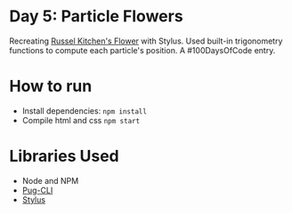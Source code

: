 Day 5: Particle Flowers
=======================
Recreating [Russel Kitchen's Flower](https://codepen.io/russellk/pen/wWapeY) with Stylus. Used built-in trigonometry functions to compute each particle's position. A #100DaysOfCode entry.


# How to run
 - Install dependencies: `npm install`
 - Compile html and css `npm start`


# Libraries Used
 - Node and NPM
 - [Pug-CLI](https://www.npmjs.com/package/pug-cli)
 - [Stylus](https://www.npmjs.com/package/stylus)
